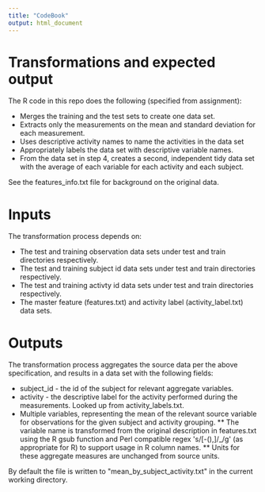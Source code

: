 ```yaml
---
title: "CodeBook"
output: html_document
---
```


# Transformations and expected output

The R code in this repo does the following (specified from assignment):
* Merges the training and the test sets to create one data set.
* Extracts only the measurements on the mean and standard deviation for each measurement. 
* Uses descriptive activity names to name the activities in the data set
* Appropriately labels the data set with descriptive variable names. 
* From the data set in step 4, creates a second, independent tidy data set with the average of each variable for each activity and each subject.

See the features_info.txt file for background on the original data.

# Inputs
The transformation process depends on:
* The test and training observation data sets under test and train directories respectively.
* The test and training subject id data sets under test and train directories respectively.
* The test and training activty id  data sets under test and train directories respectively.
* The master feature (features.txt) and activity label (activity_label.txt) data sets.

# Outputs

The transformation process aggregates the source data per the above specification, and results in a data set with the following fields:
* subject_id - the id of the subject for relevant aggregate variables.
* activity - the descriptive label for the activity performed during the measurements. Looked up from activity_labels.txt.
* Multiple variables, representing the mean of the relevant source variable for observations for the given subject and activity grouping. 
** The variable name is transformed from the original description in features.txt using the R gsub function and Perl compatible regex 's/[-(),]/_/g' (as appropriate for R) to support usage in R column names.
** Units for these aggregate measures are unchanged from source units.

By default the file is written to "mean_by_subject_activity.txt" in the current working directory.